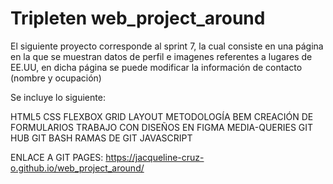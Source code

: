 # Tripleten web_project_around

El siguiente proyecto corresponde al sprint 7, la cual consiste en una página en la que se muestran datos de perfil e imagenes referentes a lugares de EE.UU, en dicha página se puede modificar la información de contacto (nombre y ocupación)

Se incluye lo siguiente:

HTML5
CSS
FLEXBOX
GRID LAYOUT
METODOLOGÍA BEM
CREACIÓN DE FORMULARIOS
TRABAJO CON DISEÑOS EN FIGMA 
MEDIA-QUERIES
GIT HUB
GIT BASH
RAMAS DE GIT 
JAVASCRIPT

ENLACE A GIT PAGES:
https://jacqueline-cruz-o.github.io/web_project_around/

